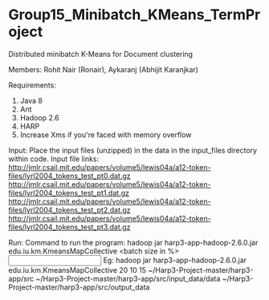 # Group15_Minibatch_KMeans_TermProject
Distributed minibatch K-Means for Document clustering


Members: Rohit Nair (Ronair), Aykaranj (Abhijit Karanjkar)


Requirements:
1. Java 8
2. Ant
3. Hadoop 2.6
4. HARP
5. Increase Xms if you're faced with memory overflow


Input: 
Place the input files (unzipped) in the data in the input_files directory within code.
Input file links:
http://jmlr.csail.mit.edu/papers/volume5/lewis04a/a12-token-files/lyrl2004_tokens_test_pt0.dat.gz
http://jmlr.csail.mit.edu/papers/volume5/lewis04a/a12-token-files/lyrl2004_tokens_test_pt1.dat.gz
http://jmlr.csail.mit.edu/papers/volume5/lewis04a/a12-token-files/lyrl2004_tokens_test_pt2.dat.gz
http://jmlr.csail.mit.edu/papers/volume5/lewis04a/a12-token-files/lyrl2004_tokens_test_pt3.dat.gz


Run:
Command to run the program:
hadoop jar harp3-app-hadoop-2.6.0.jar edu.iu.km.KmeansMapCollective <batch size in %> <number of centroids> <number of iterations> <working directory> <input directory> <output directory>
Eg: hadoop jar harp3-app-hadoop-2.6.0.jar edu.iu.km.KmeansMapCollective 20 10 15 ~/Harp3-Project-master/harp3-app/src ~/Harp3-Project-master/harp3-app/src/input_data/data ~/Harp3-Project-master/harp3-app/src/output_data
